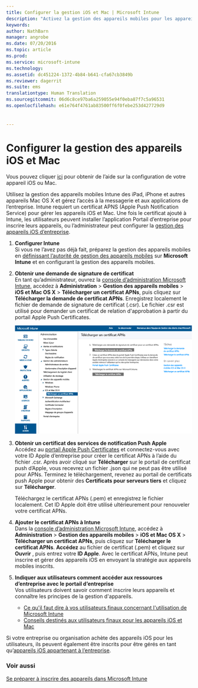 ```yaml
---
title: Configurer la gestion iOS et Mac | Microsoft Intune
description: "Activez la gestion des appareils mobiles pour les appareils iOS, notamment iPad et iPhone, ainsi que les appareils Mac OS X avec Microsoft Intune."
keywords: 
author: NathBarn
manager: angrobe
ms.date: 07/20/2016
ms.topic: article
ms.prod: 
ms.service: microsoft-intune
ms.technology: 
ms.assetid: dc451224-1372-4b84-b641-cfa67cb3849b
ms.reviewer: dagerrit
ms.suite: ems
translationtype: Human Translation
ms.sourcegitcommit: 06d6c8ce97ba6a259055e94f0eba87f7c5a96531
ms.openlocfilehash: e61e764f4761ab83500ff6f0febe253d427729d9


---
```


# Configurer la gestion des appareils iOS et Mac
Vous pouvez cliquer [ici](../enduser/using-your-ios-or-mac-os-x-device-with-intune.md) pour obtenir de l’aide sur la configuration de votre appareil iOS ou Mac.

Utilisez la gestion des appareils mobiles Intune des iPad, iPhone et autres appareils Mac OS X et gérez l’accès à la messagerie et aux applications de l’entreprise. Intune requiert un certificat APNS (Apple Push Notification Service) pour gérer les appareils iOS et Mac. Une fois le certificat ajouté à Intune, les utilisateurs peuvent installer l’application Portail d’entreprise pour inscrire leurs appareils, ou l’administrateur peut configurer la [gestion des appareils iOS d’entreprise](enroll-corporate-owned-ios-devices-in-microsoft-intune.md).

1.  **Configurer Intune**<br>
    Si vous ne l’avez pas déjà fait, préparez la gestion des appareils mobiles en [définissant l’autorité de gestion des appareils mobiles](get-ready-to-enroll-devices-in-microsoft-intune.md#set-mobile-device-management-authority) sur **Microsoft Intune** et en configurant la gestion des appareils mobiles.

2.  **Obtenir une demande de signature de certificat**<br>
    En tant qu’administrateur, ouvrez la [console d’administration Microsoft Intune](http://manage.microsoft.com), accédez à **Administration** &gt; **Gestion des appareils mobiles** &gt; **iOS et Mac OS X** &gt; **Télécharger un certificat APNs**, puis cliquez sur **Télécharger la demande de certificat APNs**. Enregistrez localement le fichier de demande de signature de certificat (.csr). Le fichier .csr est utilisé pour demander un certificat de relation d'approbation à partir du portail Apple Push Certificates.

    ![Boîte de dialogue Télécharger un certificat APNs](../media/Intune-iOS-enrollment-with-apns.png)

3.  **Obtenir un certificat des services de notification Push Apple**<br>
    Accédez au [portail Apple Push Certificates](http://go.microsoft.com/fwlink/?LinkId=269844) et connectez-vous avec votre ID Apple d’entreprise pour créer le certificat APNs à l’aide du fichier .csr. Après avoir cliqué sur **Télécharger** sur le portail de certificat push d’Apple, vous recevrez un fichier .json qui ne peut pas être utilisé pour APNs. Terminez le téléchargement, revenez au portail de certificats push Apple pour obtenir des **Certificats pour serveurs tiers** et cliquez sur **Télécharger**.

    Téléchargez le certificat APNs (.pem) et enregistrez le fichier localement. Cet ID Apple doit être utilisé ultérieurement pour renouveler votre certificat APNs.

4.  **Ajouter le certificat APNs à Intune**<br>
    Dans la [console d’administration Microsoft Intune](http://manage.microsoft.com), accédez à **Administration** &gt; **Gestion des appareils mobiles** &gt; **iOS et Mac OS X** &gt; **Télécharger un certificat APNs**, puis cliquez sur **Télécharger le certificat APNs**. **Accédez** au fichier de certificat (.pem) et cliquez sur **Ouvrir** , puis entrez votre **ID Apple**. Avec le certificat APNs, Intune peut inscrire et gérer des appareils iOS en envoyant la stratégie aux appareils mobiles inscrits.

5.  **Indiquer aux utilisateurs comment accéder aux ressources d’entreprise avec le portail d’entreprise**<br>
    Vos utilisateurs doivent savoir comment inscrire leurs appareils et connaître les principes de la gestion d'appareils.
    - [Ce qu'il faut dire à vos utilisateurs finaux concernant l'utilisation de Microsoft Intune](what-to-tell-your-end-users-about-using-microsoft-intune.md)
    - [Conseils destinés aux utilisateurs finaux pour les appareils iOS et Mac](../enduser/using-your-ios-or-mac-os-x-device-with-intune.md)

Si votre entreprise ou organisation achète des appareils iOS pour les utilisateurs, ils peuvent également être inscrits pour être gérés en tant qu’[appareils iOS appartenant à l’entreprise](enroll-corporate-owned-ios-devices-in-microsoft-intune.md).

### Voir aussi
[Se préparer à inscrire des appareils dans Microsoft Intune](get-ready-to-enroll-devices-in-microsoft-intune.md)



<!--HONumber=Aug16_HO1-->


